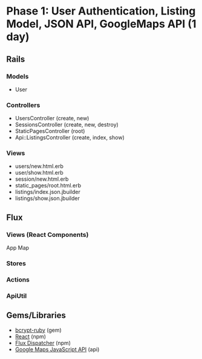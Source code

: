 # Phase 1: User Authentication, Listing Model, JSON API, GoogleMaps API  (1 day)

## Rails
### Models
* User

### Controllers
* UsersController (create, new)
* SessionsController (create, new, destroy)
* StaticPagesController (root)
* Api::ListingsController (create, index, show)

### Views
* users/new.html.erb
* user/show.html.erb
* session/new.html.erb
* static_pages/root.html.erb
* listings/index.json.jbuilder
* listings/show.json.jbuilder

## Flux
### Views (React Components)
App
Map

### Stores

### Actions

### ApiUtil

## Gems/Libraries
* [bcrypt-ruby][bcrypt] (gem)
* [React][react] (npm)
* [Flux Dispatcher][dispatcher] (npm)
* [Google Maps JavaScript API][googleMaps] (api)

[bcrypt]: https://github.com/codahale/bcrypt-ruby
[react]: https://facebook.github.io/react/
[dispatcher]: https://facebook.github.io/flux/docs/dispatcher.html
[googleMaps]: https://developers.google.com/maps/documentation/javascript/
